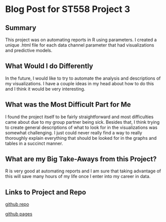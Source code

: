# Blog Post for ST558 Project 3

## Summary
This project was on automating reports in R using parameters. I created a unique .html file for each data channel parameter that had visualizations and predictive models.

## What Would I do Differently
In the future, I would like to try to automate the analysis and descriptions of my visualizations. I have a couple ideas in my head about how to do this and I think it would be very interesting.

## What was the Most Difficult Part for Me
I found the project itself to be fairly straightforward and most difficulties came about due to my group partner being sick. Besides that, I think trying to create general descriptions of what to look for in the visualizations was somewhat challenging. I just could never really find a way to really thoroughly explain everything that should be looked for in the graphs and tables in a succinct manner.

## What are my Big Take-Aways from this Project?
R is very good at automating reports and I am sure that taking advantage of this will save many hours of my life once I enter into my career in data.

## Links to Project and Repo

[github repo](https://github.com/Branticus71/Project-3-Group-A.git)

[github pages](https://branticus71.github.io/Project-3-Group-A/)
